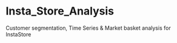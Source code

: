 # Insta_Store_Analysis
Customer segmentation, Time Series &amp; Market basket analysis for InstaStore 
